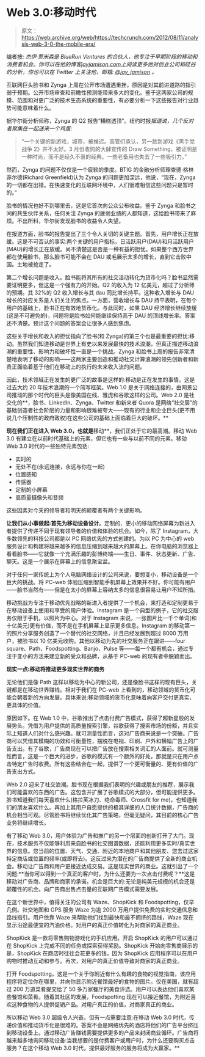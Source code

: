 # Web 3.0:移动时代

> 原文：<https://web.archive.org/web/https://techcrunch.com/2012/08/11/analysis-web-3-0-the-mobile-era/>

编者按: *杰伊·贾米森是 BlueRun Ventures 的合伙人，他专注于早期阶段的移动和消费者机会。你可以在他的博客[jayjamison.com](https://web.archive.org/web/20230326022051/http://www.jayjamison.com/)上阅读更多他对创业公司和硅谷的分析，你也可以在 Twitter 上关注他，邮箱: [@jay_jamison](https://web.archive.org/web/20230326022051/http://twitter.com/jay_jamison) 。*

互联网巨头脸书和 Zynga 上周在公开市场遭遇重挫，原因是对其前进道路的指引弱于预期。公开市场审查和前瞻性预测能带来多大的变化。鉴于这两家公司的规模、范围和对更广泛的技术生态系统的重要性，有必要分析一下这些报告对行业趋势可能意味着什么。

据华尔街分析师称，Zynga 的 Q2 报告“糟糕透顶”。纽约时报*报道说，几个反对者聚集在一起送来一个鸡蛋:*

> “一个关键的新游戏，城市，被推迟。高管们承认，另一款新游戏《黑手党战争 2》并不太好。3 月份收购的大肆宣传的 Draw Something，被证明是一种时尚，而不是经久不衰的经典。一些老备用也失去了一些吸引力。”

然而，Zynga 的问题不仅仅是一个疲软的季度。BTIG 的金融分析师理查德·格林菲尔德(Richard Greenfield)认为 Zynga 的问题更加深远，他说，“现在，Zynga 的一切都在出错。在快速变化的互联网环境中，人们很难相信这些问题只是暂时的。”

脸书的情况也好不到哪里去，这是它首次向公众公布收益。鉴于 Zynga 和脸书之间的共生伙伴关系，任何关注 Zynga 的疲弱业绩的人都知道，这给脸书带来了麻烦。不出所料，华尔街发现脸书的收益令人失望。

在报道方面，脸书的报告提出了三个令人关切的关键主题。首先，用户增长正在放缓。这是不可否认的事实:两个关键的用户指标，日活跃用户(DAU)和月活跃用户(MAU)的增长正在放缓。尚不清楚这是否是一种有益的担忧。如果整个西方世界都在使用脸书，那么脸书可能不会在 DAU 或毛展示太多的增长，直到它击败中国。土地被抢走了。

第二个增长问题是收入。脸书能将其所有的社交活动转化为货币化吗？脸书显然需要证明更多，但这是一个强有力的开始。Q2 的收入为 12 亿美元，超过了分析师的预期。其 32%的 Q2 收入增长与其 dau 同比增长持平。这种收入增长与 DAU 增长的对应关系是人们关注的焦点。一方面，营收增长与 DAU 持平表明，在每个用户的基础上，脸书正在有效地货币化。与此同时，如果 DAU 经济增长继续放缓(这是不可避免的)，问题将是脸书如何能继续保持高于 DAU 的顶线增长率。答案还不清楚。预计这个问题的答案会让很多人感到焦虑。

这些关于增长和收入的担忧指向了脸书(和 Zynga)的第三个也是最重要的担忧:移动。虽然我们知道移动是世界上有史以来发展最快的技术浪潮，但真正描述移动浪潮的重要性、影响力和破坏性一直是一个挑战。Zynga 和脸书上周的报告非常清楚地表明了移动的影响——这两家主要创造和推动社交计算浪潮的领先创新者和新贵正面临着基于他们在移动上的执行的未来收入流的问题。

因此，技术领域正在发生的更广泛的故事是这样的:移动是正在发生的事情。这是过去大约 20 年技术浪潮的一个简写框架。Web 1.0 是关于网络连接的，由网景公司推动的那个时代的巨头是像美国在线、雅虎和谷歌这样的公司。Web 2.0 是社交化的**，脸书、LinkedIn、Zynga、Twitter 和新来者 Quora 是网络“社交层”的基础创造者社会阶层的力量和影响很难被夸大——现有的行业和企业巨头(更不用说几个压制性的政府政权)在这些公司的基础上面临着巨大的破坏。**

 **现在我们正在进入 Web 3.0，也就是**移动**，我们正处于它的最高潮。移动 Web 3.0 有建立在以前时代基础上的元素，但它也有一些与以前不同的元素。移动 Web 3.0 时代的一些独特元素包括:

*   实时的
*   无处不在(永远连接，永远与你在一起)
*   位置感知
*   传感器
*   定制的小屏幕
*   高质量摄像头和音频

这些因素对今天的领导者和明天的颠覆者有两个关键影响。

**让我们从小事做起:首先为移动设备设计**。定制的、更小的移动网络屏幕为新进入者提供了传递不同于现有领导者的价值和体验的机会。如今，除了 Instagram，大多数领先的科技公司都是以 PC 网络优先的方式创建的。为以 PC 为中心的 web 服务设计和构建将越来越多的信息压缩到越来越大的屏幕上。在你电脑的浏览器上看看脸书——它就像一个充满乐趣的彭博终端——生日、事件、状态更新、广告、聊天。这是一个展示在屏幕上的信息聚宝盆。

对于任何一家传统上为个人电脑网络设计的公司来说，要想变小，移动设备是一个巨大的挑战。将 PC-web 体验压缩到智能手机屏幕上效果并不好。你可能有用户——脸书当然有——但是在太小的屏幕上容纳太多的信息很容易让用户不知所措。

移动挑战为专注于移动优先战略的新进入者提供了一个机会，来打造和定制更易于在移动设备上使用和享受的用户体验。Instagram 是一个典型的例子，它的社交服务仅限于手机，以照片为中心。对于 Instagram 来说，一张图片比一千个单词(和十亿美元)更有价值，而不是在手机屏幕上显示更多信息。Instagram 的移动第一的照片分享服务创造了一个替代的社交网络，并且已经发展到超过 8000 万用户，被脸书以 10 亿美元收购。其他以移动为先的社交服务正在跟进——four square、Path、Foodspotting、Banjo、Pulse 等——每一个都有机会，通过专注于变小的方法来建立新的受众和品牌，从基于 PC-web 的现有者中脱颖而出。

**现实一点:移动将推动更多现实世界的商务**

无论他们是像 Path 这样以移动为中心的新公司，还是像脸书这样的现有巨头，关键都是在移动世界赚钱。相对于我们在 PC-web 上看到的，移动领域的货币化可能会朝着新的方向发展。具体来说:移动领域的货币化意味着向客户交付更真实、更具体的价值。

原因如下。在 Web 1.0 中，谷歌推出了点击付费广告模式，获得了超新星般的发展势头。凭借为用户提供的高质量搜索引擎，谷歌获得了搜索市场的份额，并且实际上知道人们对什么感兴趣。就可测量性而言，这对广告商来说是一个突破。广告商可以凭借其模糊的功效和可衡量性，摆脱在电视、印刷、户外和横幅广告上的广告支出。有了谷歌，广告商现在可以把广告放在搜索相关词汇的人面前。就可测量性而言，这是一个巨大的进步，谷歌的模式有一个额外的好处，那就是只在用户点击特定广告时收费。所有这些结合在一起，提供了一个更可衡量的、更有价值的广告支出方式。

Web 2.0 迎来了社交浪潮。脸书现在根据我们表明的兴趣或朋友的推荐，展示我们可能喜欢的东西的广告。这包含并扩展了谷歌模式的大部分，但可能提供更多。脸书知道我们每天喜欢什么(格拉芙冰刀、绝命毒师、Crossfit for me)，也知道我们的朋友喜欢什么。再加上其用户自愿提供的极其详细的人口统计数据，广告商的机会相当可观。尽管脸书将继续优化其广告策略，但毫无疑问，其目前的核心广告业务将继续增长。

有了移动 Web 3.0，用户体验为广告和推广的另一个层面的创新打开了大门。现在，技术服务不仅能够利用来自脸书的社交图谱数据，还能利用更多实时/真实世界的信息。您当前的位置、天气、交通、附近的本地商户和其他朋友、您去过这家特定商店或位置的频率(或即将去)。这反过来为潜在的广告商提供了全新的商业机会。移动让广告商和用户更接近达成交易。这是现实世界的商业。这就引出了一个问题:**当你可以得到一个真正的客户时，为什么还要为一次点击付费呢？**这是移动对广告商、品牌和商家的承诺。机会是巨大的:无论是纯美元规模的机会还是颠覆性的机会。向广告商出售点击量的互联网广告模式需要发展。

在这个新世界中，值得关注的公司有 Waze、ShopKick 和 Foodspotting，仅举几例。社交地图和 GPS 服务 Waze 为逾 2000 万用户提供免费的实时交通信息和路线指引。用户依靠 Waze 来帮助他们找到最快和最不拥挤的路线，Waze 现在显示沿途最便宜的汽油价格。对用户的真正价值转化为对商家的真正商业。

ShopKick 是一款将零售购物游戏化的手机应用。开启 ShopKick 的用户可以通过在 ShopKick 上完成不同的任务或探索获得奖励。ShopKick 开始向零售商展示的是，ShopKick 在商店时往往会花更多的钱，因为 ShopKick 应用程序可以在用户购物时推动互动和参与。再次，对用户的真正价值导致对商家的真正商业。

打开 Foodspotting，这是一个关于你附近有什么有趣的食物的视觉指南，该应用程序将定位你在哪里，并向你显示附近餐馆最好的食物的图片。仅在美国，就有超过 200 万道菜肴提交给了 50 多万家餐厅的美食评选。用户可以表达他们喜欢某些餐馆和菜肴。随着其社区的发展，Foodspotting 现在可以接近餐馆，为附近喜欢这种食物的人提供促销产品。对用户真正的价值，对商家真正的商业。

所以移动 Web 3.0 超级令人兴奋。但有一点需要注意:在移动 Web 3.0 时代，传递价值和推动货币化是很难的。答案不会是网络优先的酒店将他们的广告平台挤压到移动设备上。通过移动广告赚钱需要提供更多的产品来封闭商业循环。广告商将越来越多地询问移动设备:当我想要的是付费客户或用户时，为什么还要购买点击服务？在这个移动 Web 3.0 时代，提供最好服务的服务将成为大赢家。**